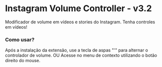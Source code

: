 # Instagram Volume Controller - v3.2
Modificador de volume em vídeos e stories do Instagram. Tenha controles em vídeos!

### Como usar?
Após a instalação da extensão, use a tecla de aspas "'" para alternar o controlador de volume.
OU
Acesse no menu de contexto utilizando o botão direito do mouse.
